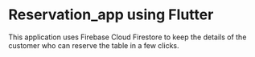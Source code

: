 # Reservation_app using Flutter
 This application uses Firebase Cloud Firestore to keep the details of the customer who can reserve the table in a few clicks.
